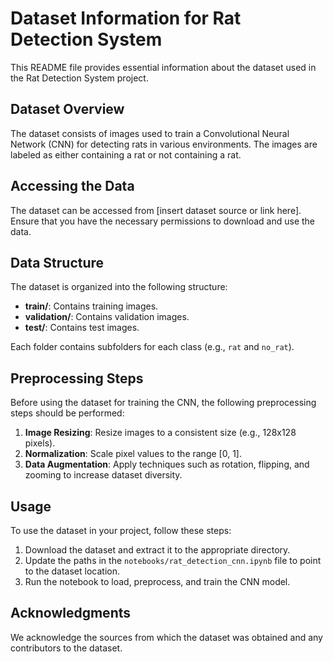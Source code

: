 # Dataset Information for Rat Detection System

This README file provides essential information about the dataset used in the Rat Detection System project.

## Dataset Overview

The dataset consists of images used to train a Convolutional Neural Network (CNN) for detecting rats in various environments. The images are labeled as either containing a rat or not containing a rat.

## Accessing the Data

The dataset can be accessed from [insert dataset source or link here]. Ensure that you have the necessary permissions to download and use the data.

## Data Structure

The dataset is organized into the following structure:

- **train/**: Contains training images.
- **validation/**: Contains validation images.
- **test/**: Contains test images.

Each folder contains subfolders for each class (e.g., `rat` and `no_rat`).

## Preprocessing Steps

Before using the dataset for training the CNN, the following preprocessing steps should be performed:

1. **Image Resizing**: Resize images to a consistent size (e.g., 128x128 pixels).
2. **Normalization**: Scale pixel values to the range [0, 1].
3. **Data Augmentation**: Apply techniques such as rotation, flipping, and zooming to increase dataset diversity.

## Usage

To use the dataset in your project, follow these steps:

1. Download the dataset and extract it to the appropriate directory.
2. Update the paths in the `notebooks/rat_detection_cnn.ipynb` file to point to the dataset location.
3. Run the notebook to load, preprocess, and train the CNN model.

## Acknowledgments

We acknowledge the sources from which the dataset was obtained and any contributors to the dataset.